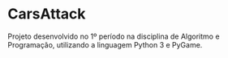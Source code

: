 # CarsAttack
Projeto desenvolvido no 1º período na disciplina de Algoritmo e Programação, utilizando a linguagem Python 3 e PyGame.
